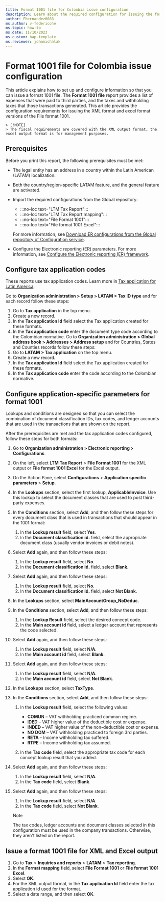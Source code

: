 ```yaml
---
title: Format 1001 file for Colombia issue configuration
description: Learn about the required configuration for issuing the format 1001 file for Colombia, including an outline on configuring application-specific parameters.
author: Fhernandez0088
ms.author: v-federicohe
ms.topic: how-to
ms.date: 11/10/2023 
ms.custom: bap-template
ms.reviewer: johnmichalak
---
```


# Format 1001 file for Colombia issue configuration

This article explains how to set up and configure information so that you can issue a format 1001 file. The **Format 1001 file** report provides a list of expenses that were paid to third parties, and the taxes and withholding taxes that those transactions generated.
This article provides the configuration requirements for issuing the XML format and excel format versions of the File format 1001.

    > [!NOTE]
    > The fiscal requirements are covered with the XML output format, the excel output format is for management purposes.

## Prerequisites

Before you print this report, the following prerequisites must be met:

- The legal entity has an address in a country within the Latin American (LATAM) localization.
- Both the country/region-specific LATAM feature, and the general feature are activated.
- Import the required configurations from the Global repository:

    - :::no-loc text="LTM Tax Report":::
    - :::no-loc text="LTM Tax Report mapping":::
    - :::no-loc text="File Format 1001":::
    - :::no-loc text="File format 1001 Excel":::

    For more information, see [Download ER configurations from the Global repository of Configuration service](../../../fin-ops-core/dev-itpro/analytics/er-download-configurations-global-repo.md).

- Configure the Electronic reporting (ER) parameters. For more information, see [Configure the Electronic reporting (ER) framework](../../../fin-ops-core/dev-itpro/analytics/electronic-reporting-er-configure-parameters.md).
## Configure tax application codes

These reports use tax application codes. Learn more in [Tax application for Latin America](ltm-core-tax-application.md).

Go to **Organization administration > Setup > LATAM > Tax ID type** and for each record follow these steps:
1. Go to **Tax application** in the top menu.
1. Create a new record.
1. In the **Tax application Id** field select the Tax application created for these formats. 
1. In the **Tax application code** enter the document type code according to the Colombian normative.
Go to **Organization administration > Global address book > Addresses > Address setup** and for Countries, States and Counties records follow these steps:
1. Go to **LATAM > Tax application** on the top menu.
1. Create a new record.
1. In the **Tax application Id** field select the Tax application created for these formats. 
1. In the **Tax application code** enter the code according to the Colombian normative.

## Configure application-specific parameters for format 1001

Lookups and conditions are designed so that you can select the combination of document classification IDs, tax codes, and ledger accounts that are used in the transactions that are shown on the report.

After the prerequisites are met and the tax application codes configured, follow these steps for both formats:

1. Go to **Organization administration > Electronic reporting > Configurations**.
2. On the left, select **LTM Tax Report** \> **File Format 1001** for the XML output or **File format 1001 Excel** for the Excel output.
3. On the Action Pane, select **Configurations** \> **Application specific parameters** \> **Setup**.
4. In the **Lookups** section, select the first lookup, **ApplicableInvoice**. Use this lookup to select the document classes that are used to post third-party expenses.
5. In the **Conditions** section, select **Add**, and then follow these steps for every document class that is used in transactions that should appear in the 1001 format:

    1. In the **Lookup result** field, select **Yes**.
    2. In the **Document classification id.** field, select the appropriate document class (usually vendor invoices or debit notes). 

6. Select **Add** again, and then follow these steps:

    1. In the **Lookup result** field, select **No**.
    2. In the **Document classification id.** field, select **Blank**.

7. Select **Add** again, and then follow these steps:

    1. In the **Lookup result** field, select **No**.
    2. In the **Document classification id.** field, select **Not Blank**.

8. In the **Lookups** section, select **MainAccountGroup\_NoDeduc**.
9. In the **Conditions** section, select **Add**, and then follow these steps:

    1. In the **Lookup Result** field, select the desired concept code.
    2. In the **Main account id** field, select a ledger account that represents the code selected. 

10. Select **Add** again, and then follow these steps:

    1. In the **Lookup result** field, select **N/A**.
    2. In the **Main account id** field, select **Blank**.

11. Select **Add** again, and then follow these steps:

    1. In the **Lookup result** field, select **N/A**.
    2. In the **Main account id** field, select **Not Blank**.

18. In the **Lookups** section, select **TaxType**.
19. In the **Conditions** section, select **Add**, and then follow these steps:

    1. In the **Lookup result** field, select the following values:

        - **COMUN** – VAT withholding practiced common regime.
        - **IDED** – VAT higher value of the deductible cost or expense.
        - **INDED** – VAT higher value of the non-deductible cost or expense.
        - **NO DOM** – VAT withholding practiced to foreign 3rd parties.
        - **RETA** – Income withholding tax suffered.
        - **RTPE** – Income withholding tax assumed.

    2. In the **Tax code** field, select the appropriate tax code for each concept lookup result that you added.

20. Select **Add** again, and then follow these steps:

    1. In the **Lookup result** field, select **N/A**.
    2. In the **Tax code** field, select **Blank**.

21. Select **Add** again, and then follow these steps:

    1. In the **Lookup result** field, select **N/A**.
    2. In the **Tax code** field, select **Not Blank**.

    > [!NOTE]
    > The tax codes, ledger accounts and document classes selected in this configuration must be used in the company transactions. Otherwise, they aren't listed on the report.

## Issue a format 1001 file for XML and Excel output

1. Go to **Tax** \> **Inquiries and reports** \> **LATAM** \> **Tax reporting**.
2. In the **Format mapping** field, select **File Format 1001** or **File format 1001 Excel**.
3. Select **OK**.
1. For the XML output format, in the **Tax application Id** field enter the tax application id used for the format.
4. Select a date range, and then select **OK**.
